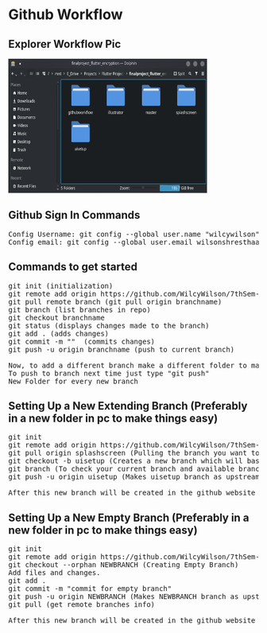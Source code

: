 # Github Workflow

## Explorer Workflow Pic
<img src="workflow.png" width="400" height="270"> 

## Github Sign In Commands

<pre>
Config Username: git config --global user.name "wilcywilson"
Config email: git config --global user.email wilsonshresthaapps@gmail.com
</pre>

## Commands to get started

<pre>
git init (initialization)
git remote add origin https://github.com/WilcyWilson/7thSem-FinalProject-EncryptionApp (origin github link)
git pull remote branch (git pull origin branchname)
git branch (list branches in repo)
git checkout branchname
git status (displays changes made to the branch)
git add . (adds changes)
git commit -m ""  (commits changes)
git push -u origin branchname (push to current branch)

Now, to add a different branch make a different folder to make things easier. And, repeat the above steps.
To push to branch next time just type "git push"
New Folder for every new branch
</pre>

## Setting Up a New Extending Branch (Preferably in a new folder in pc to make things easy)

<pre>
git init
git remote add origin https://github.com/WilcyWilson/7thSem-FinalProject-EncryptionApp
git pull origin splashscreen (Pulling the branch you want to add new features to.)
git checkout -b uisetup (Creates a new branch which will base it off the HEAD of current branch i.e. splashscreen.)
git branch (To check your current branch and available branches)
git push -u origin uisetup (Makes uisetup branch as upstream)

After this new branch will be created in the github website too.
</pre>

## Setting Up a New Empty Branch (Preferably in a new folder in pc to make things easy)

<pre>
git init
git remote add origin https://github.com/WilcyWilson/7thSem-FinalProject-EncryptionApp
git checkout --orphan NEWBRANCH (Creating Empty Branch)
Add files and changes.
git add .
git commit -m "commit for empty branch"
git push -u origin NEWBRANCH (Makes NEWBRANCH branch as upstream)
git pull (get remote branches info)

After this new branch will be created in the github website too.
</pre>
